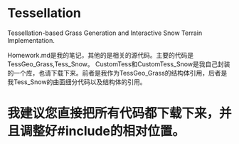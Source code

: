 # Tessellation
Tessellation-based Grass Generation and Interactive Snow Terrain Implementation.

Homework.md是我的笔记，其他的是相关的源代码。主要的代码是TessGeo_Grass,Tess_Snow。
CustomTess和CustomTess_Snow是我自己封装的一个库，也请下载下来。前者是我作为TessGeo_Grass的结构体引用，后者是我Tess_Snow的曲面细分代码以及结构体的引用。

# 我建议您直接把所有代码都下载下来，并且调整好#include的相对位置。
